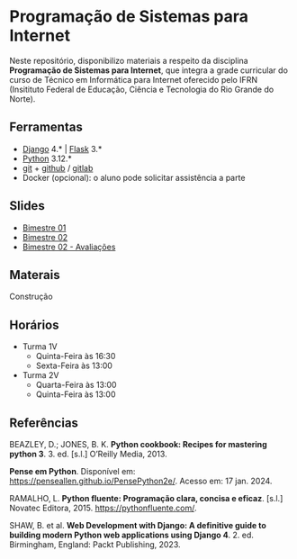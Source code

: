 # Programação de Sistemas para Internet

Neste repositório, disponibilizo materiais a respeito da disciplina **Programação de Sistemas para Internet**, que integra a grade curricular do curso de Técnico em Informática para Internet oferecido pelo IFRN (Insitituto Federal de Educação, Ciência e Tecnologia do Rio Grande do Norte).

## Ferramentas

- [Django](https://www.djangoproject.com/) 4.* | [Flask](https://flask.palletsprojects.com/en/3.0.x/) 3.*
- [Python](https://www.python.org/) 3.12.*
- [git](https://git-scm.com/) + [github](https://github.com/) / [gitlab](https://about.gitlab.com/)
- Docker (opcional): o aluno pode solicitar assistência a parte

## Slides

- [Bimestre 01](./pages/bimestre1.md)
- [Bimestre 02](./pages/bimestre2.md)
- [Bimestre 02 - Avaliações](./avaliacoes/avaliacoes.md)

## Materais

Construção

## Horários

- Turma 1V
  - Quinta-Feira às 16:30
  - Sexta-Feira às 13:00
- Turma 2V
  - Quarta-Feira às 13:00
  - Quinta-Feira às 13:00

## Referências

BEAZLEY, D.; JONES, B. K. **Python cookbook: Recipes for mastering python 3**. 3. ed. [s.l.] O’Reilly Media, 2013.

**Pense em Python**. Disponível em: <https://penseallen.github.io/PensePython2e/>. Acesso em: 17 jan. 2024.

RAMALHO, L. **Python fluente: Programação clara, concisa e eficaz**. [s.l.] Novatec Editora, 2015. <https://pythonfluente.com/>.

SHAW, B. et al. **Web Development with Django: A definitive guide to building modern Python web applications using Django 4**. 2. ed. Birmingham, England: Packt Publishing, 2023.


